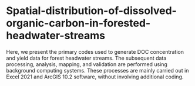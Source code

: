 # Spatial-distribution-of-dissolved-organic-carbon-in-forested-headwater-streams
Here, we present the primary codes used to generate DOC concentration and yield data for forest headwater streams. The subsequent data processing, analysis, mapping, and validation are performed using background computing systems. These processes are mainly carried out in Excel 2021 and ArcGIS 10.2 software, without involving additional coding.
